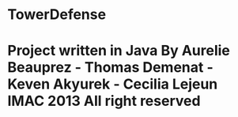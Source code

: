 TowerDefense
============
Project written in Java
By Aurelie Beauprez - Thomas Demenat - Keven Akyurek - Cecilia Lejeun
IMAC 2013
All right reserved
============

